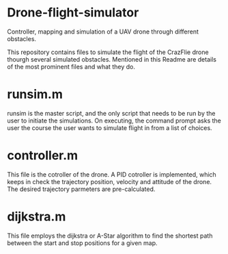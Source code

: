 # Drone-flight-simulator
Controller, mapping and simulation of a UAV drone through different obstacles.

This repository contains files to simulate the flight of the CrazFlie drone thourgh several simulated obstacles. Mentioned in this Readme are details of the most prominent files and what they do.

# runsim.m
runsim is the master script, and the only script that needs to be run by the user to initiate the simulations. On executing, the command prompt asks the user the course the user wants to simulate flight in from a list of choices.

# controller.m
This file is the cotroller of the drone. A PID cotroller is implemented, which keeps in check the trajectory position, velocity and attitude of the drone. The desired trajectory parmeters are pre-calculated.

# dijkstra.m
This file employs the dijkstra or A-Star algorithm to find the shortest path between the start and stop positions for a given map.
